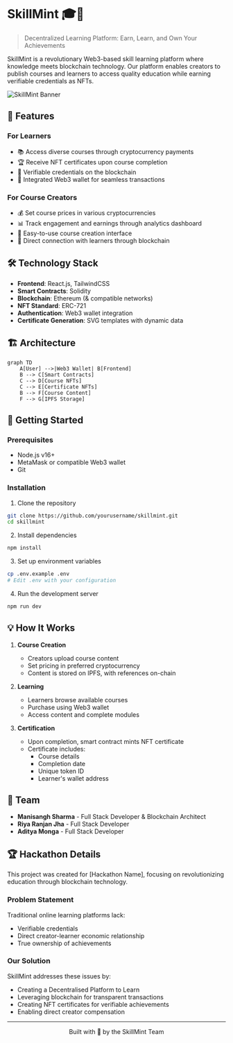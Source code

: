 # SkillMint 🎓💎

> Decentralized Learning Platform: Earn, Learn, and Own Your Achievements

SkillMint is a revolutionary Web3-based skill learning platform where knowledge meets blockchain technology. Our platform enables creators to publish courses and learners to access quality education while earning verifiable credentials as NFTs.

![SkillMint Banner](https://via.placeholder.com/800x200)

## 🌟 Features

### For Learners
- 📚 Access diverse courses through cryptocurrency payments
- 🏆 Receive NFT certificates upon course completion
- 🔗 Verifiable credentials on the blockchain
- 👝 Integrated Web3 wallet for seamless transactions

### For Course Creators
- 💰 Set course prices in various cryptocurrencies
- 📊 Track engagement and earnings through analytics dashboard
- 🎨 Easy-to-use course creation interface
- 🤝 Direct connection with learners through blockchain

## 🛠️ Technology Stack

- **Frontend**: React.js, TailwindCSS
- **Smart Contracts**: Solidity
- **Blockchain**: Ethereum (& compatible networks)
- **NFT Standard**: ERC-721
- **Authentication**: Web3 wallet integration
- **Certificate Generation**: SVG templates with dynamic data

## 🏗️ Architecture

```mermaid
graph TD
    A[User] -->|Web3 Wallet| B[Frontend]
    B --> C[Smart Contracts]
    C --> D[Course NFTs]
    C --> E[Certificate NFTs]
    B --> F[Course Content]
    F --> G[IPFS Storage]
```

## 🚀 Getting Started

### Prerequisites
- Node.js v16+
- MetaMask or compatible Web3 wallet
- Git

### Installation

1. Clone the repository
```bash
git clone https://github.com/yourusername/skillmint.git
cd skillmint
```

2. Install dependencies
```bash
npm install
```

3. Set up environment variables
```bash
cp .env.example .env
# Edit .env with your configuration
```

4. Run the development server
```bash
npm run dev
```

## 💡 How It Works

1. **Course Creation**
   - Creators upload course content
   - Set pricing in preferred cryptocurrency
   - Content is stored on IPFS, with references on-chain

2. **Learning**
   - Learners browse available courses
   - Purchase using Web3 wallet
   - Access content and complete modules

3. **Certification**
   - Upon completion, smart contract mints NFT certificate
   - Certificate includes:
     - Course details
     - Completion date
     - Unique token ID
     - Learner's wallet address

## 👥 Team

- **Manisangh Sharma** - Full Stack Developer & Blockchain Architect
- **Riya Ranjan Jha** - Full Stack Developer
- **Aditya Monga** - Full Stack Developer

## 🏆 Hackathon Details

This project was created for [Hackathon Name], focusing on revolutionizing education through blockchain technology.

### Problem Statement
Traditional online learning platforms lack:
- Verifiable credentials
- Direct creator-learner economic relationship
- True ownership of achievements

### Our Solution
SkillMint addresses these issues by:
- Creating a Decentralised Platform to Learn
- Leveraging blockchain for transparent transactions
- Creating NFT certificates for verifiable achievements
- Enabling direct creator compensation

---

<p align="center">Built with 💚 by the SkillMint Team</p>
